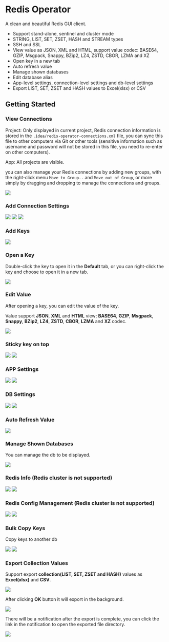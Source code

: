 # Redis Operator

A clean and beautiful Redis GUI client.

- Support stand-alone, sentinel and cluster mode
- STRING, LIST, SET, ZSET, HASH and STREAM types
- SSH and SSL
- View value as JSON, XML and HTML, support value codec: BASE64, GZIP, Msgpack, Snappy, BZip2, LZ4, ZSTD, CBOR, LZMA and XZ
- Open key in a new tab
- Auto refresh value
- Manage shown databases
- Edit database alias
- App-level settings, connection-level settings and db-level settings
- Export LIST, SET, ZSET and HASH values to Excel(xlsx) or CSV

## Getting Started

### View Connections

Project: Only displayed in current project, Redis connection information is stored in the `.idea/redis-operator-connections.xml` file, you can sync this file to other computers via Git or other tools (sensitive information such as username and password will not be stored in this file, you need to re-enter on other computers).

App: All projects are visible.

you can also manage your Redis connections by adding new groups, with the right-click menu `Move to Group..` and `Move out of Group`, or more simply by dragging and dropping to manage the connections and groups.

![](img/view-connections.png)

### Add Connection Settings

![](img/add-connection-settings1.png)
![](img/add-connection-settings2.png)
![](img/add-connection-settings3.png)

### Add Keys

![](img/add-key.png)

### Open a Key

Double-click the key to open it in the **Default** tab, or you can right-click the key and choose to open it in a new tab.

![](img/open-key.png)

### Edit Value

After opening a key, you can edit the value of the key.

Value support **JSON**, **XML** and **HTML** view; **BASE64**, **GZIP**, **Msgpack**, **Snappy**, **BZip2**, **LZ4**, **ZSTD**, **CBOR**, **LZMA** and **XZ** codec.

![](img/edit-key.png)

### Sticky key on top

![](img/sticky-on-top-menu.png)
![](img/sticky-on-top-key.png)

### APP Settings

![](img/go-to-app-settings.png)
![](img/app-settings.png)

### DB Settings

![](img/go-to-db-settings.png)
![](img/db-settings.png)

### Auto Refresh Value

![](img/auto-refresh-value.png)

### Manage Shown Databases

You can manage the db to be displayed.

![](img/manage-shown-databases.png)

### Redis Info (Redis cluster is not supported)

![](img/redis-info-menu.png)
![](img/redis-info-dialog.png)

### Redis Config Management (Redis cluster is not supported)

![](img/redis-config-menu.png)
![](img/redis-config-dialog.png)

### Bulk Copy Keys

Copy keys to another db

![](img/bulk-copy-keys-menu.png)
![](img/bulk-copy-keys-dialog.png)

### Export Collection Values

Support export **collection(LIST, SET, ZSET and HASH)** values as **Excel(xlsx)** and **CSV**.

![](img/export-collection.png)

After clicking **OK** button it will export in the background.

![](img/chose-export-path.png)

There will be a notification after the export is complete, you can click the link in the notification to open the exported file directory.

![](img/export-collection-complete.png)